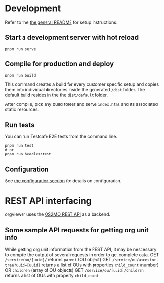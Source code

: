# Development

Refer to the [the general README](../../README.md) for setup instructions.


## Start a development server with hot reload
```
pnpm run serve
```

## Compile for production and deploy
```
pnpm run build
```
This command creates a build for every customer specific setup and copies them into individual directories inside the generated `/dist` folder. The default build resides in the the `dist/default` folder.

After compile, pick any build folder and serve `index.html` and its associated static resources. 

## Run tests
You can run Testcafe E2E tests from the command line.
```
pnpm run test
# or
pnpm run headlesstest 
```

## Configuration

See [the configuration section](configuration.md) for details on configuration.


# REST API interfacing

orgviewer uses the [OS2MO REST API](https://os2mo.readthedocs.io/en/development/api/rest.html) as a backend.

## Some sample API requests for getting org unit info

While getting org unit information from the REST API, it may be nescessary to compile the output of several requests in order to get complete data.
GET `/service/ou/[uuid]/` returns `parent` (OU object)
GET `/service/ou/ancestor-tree?uuid=[uuid]` returns a list of OUs with properties `child_count` (number) OR `children` (array of OU objects)
GET `/service/ou/[uuid]/children` returns a list of OUs with property `child_count`